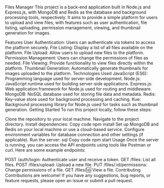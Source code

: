 Files Manager
This project is a back-end application built in Node.js and Express.js, with MongoDB and Redis as the database and background processing tools, respectively. It aims to provide a simple platform for users to upload and view files, with features such as user authentication, file listing, uploading, permission management, viewing, and thumbnail generation for images.

Features
User Authentication: Users can authenticate via tokens to access the platform securely.
File Listing: Display a list of all files available on the platform.
File Upload: Allow users to upload new files to the platform.
Permission Management: Users can change the permissions of files as needed.
File Viewing: Provide functionality to view files directly within the platform.
Thumbnail Generation: Automatically generate thumbnails for images uploaded to the platform.
Technologies Used
JavaScript (ES6): Programming language used for server-side development.
Node.js: JavaScript runtime used for building server-side applications.
Express.js: Web application framework for Node.js used for routing and middleware.
MongoDB: NoSQL database used for storing file data and metadata.
Redis: Key-value store used for background processing and caching.
Kue: Background processing library for Node.js used for tasks such as thumbnail generation.
Getting Started
To run this project locally, follow these steps:

Clone the repository to your local machine.
Navigate to the project directory.
Install dependencies:
Copy code
npm install
Set up MongoDB and Redis on your local machine or use a cloud-based service.
Configure environment variables for database connection and other settings (if applicable).
Run the server:
sql
Copy code
npm start
Usage
Once the server is running, you can access the API endpoints using tools like Postman or curl. Here are some example endpoints:

POST /auth/login: Authenticate user and receive a token.
GET /files: List all files.
POST /files/upload: Upload a new file.
PUT /files/:id/permissions: Change permissions of a file.
GET /files/:id: View a file.
Contributing
Contributions are welcome! If you have any suggestions, bug reports, or feature requests, please open an issue or submit a pull request.


